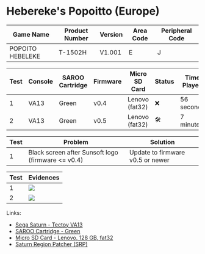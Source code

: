 # Hebereke's Popoitto (Europe)

| Game Name        | Product Number | Version | Area Code | Peripheral Code |
| ---------------- | -------------- | ------- | --------- | --------------- |
| POPOITO HEBELEKE | T-1502H        | V1.001  | E         | J               |

| Test | Console | SAROO Cartridge | Firmware | Micro SD Card  | Status              | Time Played |
| ---- | ------- | --------------- | -------- | -------------- | ------------------- | ----------- |
| 1    | VA13    | Green           | v0.4     | Lenovo (fat32) | :x:                 | 56 seconds  |
| 2    | VA13    | Green           | v0.5     | Lenovo (fat32) | :hammer_and_wrench: | 7 minutes   |

| Test | Problem                                            | Solution                         |
| ---- | -------------------------------------------------- | -------------------------------- |
| 1    | Black screen after Sunsoft logo (firmware <= v0.4) | Update to firmware v0.5 or newer |

| Test | Evidences                                                                                        |
| ---- | ------------------------------------------------------------------------------------------------ |
| 1    | [![](https://img.youtube.com/vi/LgglF-rf15w/0.jpg)](https://www.youtube.com/watch?v=LgglF-rf15w) |
| 2    | [![](https://img.youtube.com/vi/cfe8EbHi_xU/0.jpg)](https://www.youtube.com/watch?v=cfe8EbHi_xU) |

Links:

- [Sega Saturn - Tectoy VA13](../../../Info/Consoles/VA13/README.md)
- [SAROO Cartridge - Green](../../../Info/Cartridges/RetroGameParadiseStore/1.32F/README.md)
- [Micro SD Card - Lenovo, 128 GB, fat32](../../../Info/SdCards/Lenovo/128GB/fat32/README.md)
- [Saturn Region Patcher (SRP)](https://segaxtreme.net/resources/saturn-region-patcher.81/download)
